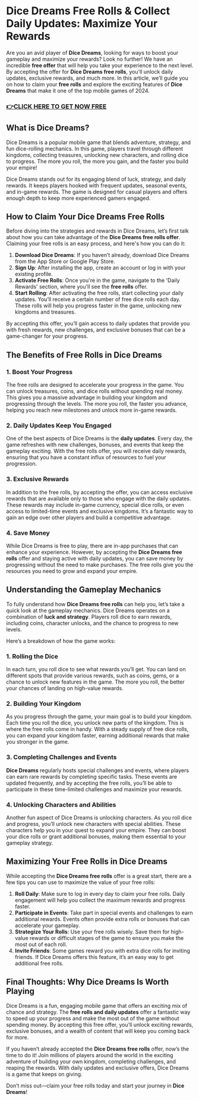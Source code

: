 # Dice Dreams Free Rolls & Collect Daily Updates: Maximize Your Rewards

Are you an avid player of **Dice Dreams**, looking for ways to boost your gameplay and maximize your rewards? Look no further! We have an incredible **free offer** that will help you take your experience to the next level. By accepting the offer for **Dice Dreams free rolls**, you'll unlock daily updates, exclusive rewards, and much more. In this article, we’ll guide you on how to claim your **free rolls** and explore the exciting features of **Dice Dreams** that make it one of the top mobile games of 2024.

### [👉CLICK HERE TO GET NOW FREE](https://freeforyou.xyz/dice/dreams/)

## What is Dice Dreams?

Dice Dreams is a popular mobile game that blends adventure, strategy, and fun dice-rolling mechanics. In this game, players travel through different kingdoms, collecting treasures, unlocking new characters, and rolling dice to progress. The more you roll, the more you gain, and the faster you build your empire! 

Dice Dreams stands out for its engaging blend of luck, strategy, and daily rewards. It keeps players hooked with frequent updates, seasonal events, and in-game rewards. The game is designed for casual players and offers enough depth to keep more experienced gamers engaged.

## How to Claim Your Dice Dreams Free Rolls

Before diving into the strategies and rewards in Dice Dreams, let’s first talk about how you can take advantage of the **Dice Dreams free rolls offer**. Claiming your free rolls is an easy process, and here's how you can do it:

1. **Download Dice Dreams**: If you haven’t already, download Dice Dreams from the App Store or Google Play Store.
2. **Sign Up**: After installing the app, create an account or log in with your existing profile.
3. **Activate Free Rolls**: Once you're in the game, navigate to the 'Daily Rewards' section, where you'll see the **free rolls** offer.
4. **Start Rolling**: After activating the free rolls, start collecting your daily updates. You’ll receive a certain number of free dice rolls each day. These rolls will help you progress faster in the game, unlocking new kingdoms and treasures.

By accepting this offer, you’ll gain access to daily updates that provide you with fresh rewards, new challenges, and exclusive bonuses that can be a game-changer for your progress.

## The Benefits of Free Rolls in Dice Dreams

### 1. **Boost Your Progress**

The free rolls are designed to accelerate your progress in the game. You can unlock treasures, coins, and dice rolls without spending real money. This gives you a massive advantage in building your kingdom and progressing through the levels. The more you roll, the faster you advance, helping you reach new milestones and unlock more in-game rewards.

### 2. **Daily Updates Keep You Engaged**

One of the best aspects of Dice Dreams is the **daily updates**. Every day, the game refreshes with new challenges, bonuses, and events that keep the gameplay exciting. With the free rolls offer, you will receive daily rewards, ensuring that you have a constant influx of resources to fuel your progression.

### 3. **Exclusive Rewards**

In addition to the free rolls, by accepting the offer, you can access exclusive rewards that are available only to those who engage with the daily updates. These rewards may include in-game currency, special dice rolls, or even access to limited-time events and exclusive kingdoms. It’s a fantastic way to gain an edge over other players and build a competitive advantage.

### 4. **Save Money**

While Dice Dreams is free to play, there are in-app purchases that can enhance your experience. However, by accepting the **Dice Dreams free rolls** offer and staying active with daily updates, you can save money by progressing without the need to make purchases. The free rolls give you the resources you need to grow and expand your empire.

## Understanding the Gameplay Mechanics

To fully understand how **Dice Dreams free rolls** can help you, let’s take a quick look at the gameplay mechanics. Dice Dreams operates on a combination of **luck and strategy**. Players roll dice to earn rewards, including coins, character unlocks, and the chance to progress to new levels.

Here’s a breakdown of how the game works:

### 1. **Rolling the Dice**

In each turn, you roll dice to see what rewards you’ll get. You can land on different spots that provide various rewards, such as coins, gems, or a chance to unlock new features in the game. The more you roll, the better your chances of landing on high-value rewards.

### 2. **Building Your Kingdom**

As you progress through the game, your main goal is to build your kingdom. Each time you roll the dice, you unlock new parts of the kingdom. This is where the free rolls come in handy. With a steady supply of free dice rolls, you can expand your kingdom faster, earning additional rewards that make you stronger in the game.

### 3. **Completing Challenges and Events**

**Dice Dreams** regularly hosts special challenges and events, where players can earn rare rewards by completing specific tasks. These events are updated frequently, and by accepting the free rolls, you’ll be able to participate in these time-limited challenges and maximize your rewards.

### 4. **Unlocking Characters and Abilities**

Another fun aspect of Dice Dreams is unlocking characters. As you roll dice and progress, you’ll unlock new characters with special abilities. These characters help you in your quest to expand your empire. They can boost your dice rolls or grant additional bonuses, making them essential to your gameplay strategy.

## Maximizing Your Free Rolls in Dice Dreams

While accepting the **Dice Dreams free rolls** offer is a great start, there are a few tips you can use to maximize the value of your free rolls:

1. **Roll Daily**: Make sure to log in every day to claim your free rolls. Daily engagement will help you collect the maximum rewards and progress faster.
2. **Participate in Events**: Take part in special events and challenges to earn additional rewards. Events often provide extra rolls or bonuses that can accelerate your gameplay.
3. **Strategize Your Rolls**: Use your free rolls wisely. Save them for high-value rewards or difficult stages of the game to ensure you make the most out of each roll.
4. **Invite Friends**: Some games reward you with extra dice rolls for inviting friends. If Dice Dreams offers this feature, it’s an easy way to get additional free rolls.

## Final Thoughts: Why Dice Dreams Is Worth Playing

Dice Dreams is a fun, engaging mobile game that offers an exciting mix of chance and strategy. The **free rolls and daily updates** offer a fantastic way to speed up your progress and make the most out of the game without spending money. By accepting this free offer, you’ll unlock exciting rewards, exclusive bonuses, and a wealth of content that will keep you coming back for more.

If you haven’t already accepted the **Dice Dreams free rolls** offer, now’s the time to do it! Join millions of players around the world in the exciting adventure of building your own kingdom, completing challenges, and reaping the rewards. With daily updates and exclusive offers, Dice Dreams is a game that keeps on giving.

Don’t miss out—claim your free rolls today and start your journey in **Dice Dreams**!
